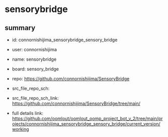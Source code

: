 # sensorybridge
 
## summary 
* id: connornishijima_sensorybridge_sensory_bridge
* user: connornishijima
* name: sensorybridge
* board: sensory_bridge
* repo: https://github.com/connornishijima/SensoryBridge



* src_file_repo_sch: 
* src_file_repo_sch_link: https://github.com/connornishijima/SensoryBridge/tree/main/
* full details link: https://github.com/oomlout/oomlout_oomp_project_bot_v_2/tree/main/projects/connornishijima_sensorybridge_sensory_bridge/current_version/working  







